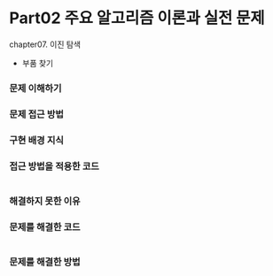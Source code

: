 # Part02 주요 알고리즘 이론과 실전 문제
chapter07. 이진 탐색
- 부품 찾기

### 문제 이해하기


### 문제 접근 방법


### 구현 배경 지식


### 접근 방법을 적용한 코드
```python

```
### 해결하지 못한 이유


### 문제를 해결한 코드
```python

```

### 문제를 해결한 방법
